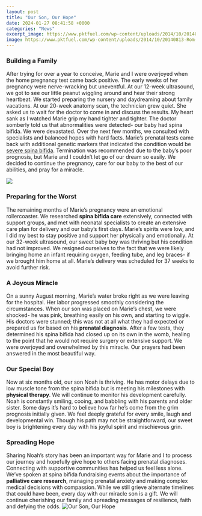 ```yaml
---
layout: post
title: "Our Son, Our Hope"
date: 2024-01-27 08:41:58 +0000
categories: "News"
excerpt_image: https://www.pktfuel.com/wp-content/uploads/2014/10/20140813-Rom-15-13-iPad.jpg
image: https://www.pktfuel.com/wp-content/uploads/2014/10/20140813-Rom-15-13-iPad.jpg
---
```


### Building a Family
After trying for over a year to conceive, Marie and I were overjoyed when the home pregnancy test came back positive. The early weeks of her pregnancy were nerve-wracking but uneventful. At our 12-week ultrasound, we got to see our little peanut wiggling around and hear their strong heartbeat. We started preparing the nursery and daydreaming about family vacations. 
At our 20-week anatomy scan, the technician grew quiet. She asked us to wait for the doctor to come in and discuss the results. My heart sank as I watched Marie grip my hand tighter and tighter. The doctor somberly told us that abnormalities were detected- our baby had spina bifida. We were devastated. Over the next few months, we consulted with specialists and balanced hopes with hard facts. Marie’s prenatal tests came back with additional genetic markers that indicated the condition would be [severe spina bifida](https://store.fi.io.vn/funny-chihuahuas-halloween-costume-witch-chihuahua-dog-lover-312-chihuahua-dog). Termination was recommended due to the baby’s poor prognosis, but Marie and I couldn’t let go of our dream so easily. We decided to continue the pregnancy, care for our baby to the best of our abilities, and pray for a miracle.

![](https://i.pinimg.com/originals/6b/f5/a7/6bf5a718b03b9e1433258fdfe94cd382.jpg)
### Preparing for the Worst
The remaining months of Marie’s pregnancy were an emotional rollercoaster. We researched **spina bifida care** extensively, connected with support groups, and met with neonatal specialists to create an extensive care plan for delivery and our baby’s first days. Marie’s spirits were low, and I did my best to stay positive and support her physically and emotionally. At our 32-week ultrasound, our sweet baby boy was thriving but his condition had not improved. We resigned ourselves to the fact that we were likely bringing home an infant requiring oxygen, feeding tube, and leg braces- if we brought him home at all. Marie’s delivery was scheduled for 37 weeks to avoid further risk.
### A Joyous Miracle
On a sunny August morning, Marie’s water broke right as we were leaving for the hospital. Her labor progressed smoothly considering the circumstances. When our son was placed on Marie’s chest, we were shocked- he was pink, breathing easily on his own, and starting to wiggle. His doctors were stunned; this was not at all what they had expected or prepared us for based on his **prenatal diagnosis**. After a few tests, they determined his spina bifida had closed up on its own in the womb, healing to the point that he would not require surgery or extensive support. We were overjoyed and overwhelmed by this miracle. Our prayers had been answered in the most beautiful way.
### Our Special Boy
Now at six months old, our son Noah is thriving. He has motor delays due to low muscle tone from the spina bifida but is meeting his milestones with **physical therapy**. We will continue to monitor his development carefully. Noah is constantly smiling, cooing, and babbling with his parents and older sister. Some days it’s hard to believe how far he’s come from the grim prognosis initially given. We feel deeply grateful for every smile, laugh and developmental win. Though his path may not be straightforward, our sweet boy is brightening every day with his joyful spirit and mischievous grin.
### Spreading Hope
Sharing Noah’s story has been an important way for Marie and I to process our journey and hopefully give hope to others facing prenatal diagnoses. Connecting with supportive communities has helped us feel less alone. We’ve spoken at spina bifida fundraising events about the importance of **palliative care research**, managing prenatal anxiety and making complex medical decisions with compassion. While we still grieve alternate timelines that could have been, every day with our miracle son is a gift. We will continue cherishing our family and spreading messages of resilience, faith and defying the odds.
![Our Son, Our Hope](https://www.pktfuel.com/wp-content/uploads/2014/10/20140813-Rom-15-13-iPad.jpg)